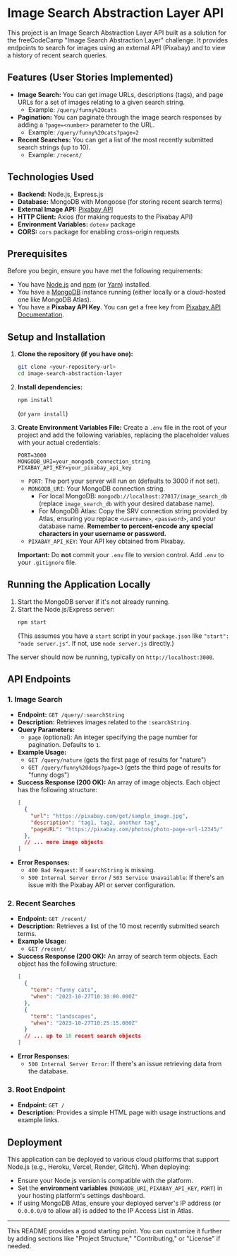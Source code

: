 # Image Search Abstraction Layer API

This project is an Image Search Abstraction Layer API built as a solution for the freeCodeCamp "Image Search Abstraction Layer" challenge. It provides endpoints to search for images using an external API (Pixabay) and to view a history of recent search queries.

## Features (User Stories Implemented)

*   **Image Search:** You can get image URLs, descriptions (tags), and page URLs for a set of images relating to a given search string.
    *   Example: `/query/funny%20cats`
*   **Pagination:** You can paginate through the image search responses by adding a `?page=<number>` parameter to the URL.
    *   Example: `/query/funny%20cats?page=2`
*   **Recent Searches:** You can get a list of the most recently submitted search strings (up to 10).
    *   Example: `/recent/`

## Technologies Used

*   **Backend:** Node.js, Express.js
*   **Database:** MongoDB with Mongoose (for storing recent search terms)
*   **External Image API:** [Pixabay API](https://pixabay.com/api/docs/)
*   **HTTP Client:** Axios (for making requests to the Pixabay API)
*   **Environment Variables:** `dotenv` package
*   **CORS:** `cors` package for enabling cross-origin requests

## Prerequisites

Before you begin, ensure you have met the following requirements:
*   You have [Node.js](https://nodejs.org/) and [npm](https://www.npmjs.com/) (or [Yarn](https://yarnpkg.com/)) installed.
*   You have a [MongoDB](https://www.mongodb.com/) instance running (either locally or a cloud-hosted one like MongoDB Atlas).
*   You have a **Pixabay API Key**. You can get a free key from [Pixabay API Documentation](https://pixabay.com/api/docs/).

## Setup and Installation

1.  **Clone the repository (if you have one):**
    ```bash
    git clone <your-repository-url>
    cd image-search-abstraction-layer
    ```

2.  **Install dependencies:**
    ```bash
    npm install
    ```
    (or `yarn install`)

3.  **Create Environment Variables File:**
    Create a `.env` file in the root of your project and add the following variables, replacing the placeholder values with your actual credentials:
    ```env
    PORT=3000
    MONGODB_URI=your_mongodb_connection_string
    PIXABAY_API_KEY=your_pixabay_api_key
    ```
    *   `PORT`: The port your server will run on (defaults to 3000 if not set).
    *   `MONGODB_URI`: Your MongoDB connection string.
        *   For local MongoDB: `mongodb://localhost:27017/image_search_db` (replace `image_search_db` with your desired database name).
        *   For MongoDB Atlas: Copy the SRV connection string provided by Atlas, ensuring you replace `<username>`, `<password>`, and your database name. **Remember to percent-encode any special characters in your username or password.**
    *   `PIXABAY_API_KEY`: Your API key obtained from Pixabay.

    **Important:** Do **not** commit your `.env` file to version control. Add `.env` to your `.gitignore` file.

## Running the Application Locally

1.  Start the MongoDB server if it's not already running.
2.  Start the Node.js/Express server:
    ```bash
    npm start
    ```
    (This assumes you have a `start` script in your `package.json` like `"start": "node server.js"`. If not, use `node server.js` directly.)

The server should now be running, typically on `http://localhost:3000`.

## API Endpoints

### 1. Image Search

*   **Endpoint:** `GET /query/:searchString`
*   **Description:** Retrieves images related to the `:searchString`.
*   **Query Parameters:**
    *   `page` (optional): An integer specifying the page number for pagination. Defaults to `1`.
*   **Example Usage:**
    *   `GET /query/nature` (gets the first page of results for "nature")
    *   `GET /query/funny%20dogs?page=3` (gets the third page of results for "funny dogs")
*   **Success Response (200 OK):**
    An array of image objects. Each object has the following structure:
    ```json
    [
      {
        "url": "https://pixabay.com/get/sample_image.jpg",
        "description": "tag1, tag2, another tag",
        "pageURL": "https://pixabay.com/photos/photo-page-url-12345/"
      },
      // ... more image objects
    ]
    ```
*   **Error Responses:**
    *   `400 Bad Request`: If `searchString` is missing.
    *   `500 Internal Server Error` / `503 Service Unavailable`: If there's an issue with the Pixabay API or server configuration.

### 2. Recent Searches

*   **Endpoint:** `GET /recent/`
*   **Description:** Retrieves a list of the 10 most recently submitted search terms.
*   **Example Usage:**
    *   `GET /recent/`
*   **Success Response (200 OK):**
    An array of search term objects. Each object has the following structure:
    ```json
    [
      {
        "term": "funny cats",
        "when": "2023-10-27T10:30:00.000Z"
      },
      {
        "term": "landscapes",
        "when": "2023-10-27T10:25:15.000Z"
      }
      // ... up to 10 recent search objects
    ]
    ```
*   **Error Responses:**
    *   `500 Internal Server Error`: If there's an issue retrieving data from the database.

### 3. Root Endpoint

*   **Endpoint:** `GET /`
*   **Description:** Provides a simple HTML page with usage instructions and example links.

## Deployment

This application can be deployed to various cloud platforms that support Node.js (e.g., Heroku, Vercel, Render, Glitch).
When deploying:
*   Ensure your Node.js version is compatible with the platform.
*   Set the **environment variables** (`MONGODB_URI`, `PIXABAY_API_KEY`, `PORT`) in your hosting platform's settings dashboard.
*   If using MongoDB Atlas, ensure your deployed server's IP address (or `0.0.0.0/0` to allow all) is added to the IP Access List in Atlas.

---

This README provides a good starting point. You can customize it further by adding sections like "Project Structure," "Contributing," or "License" if needed.
